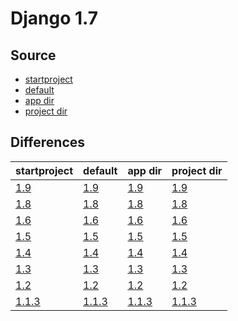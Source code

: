 # Django 1.7 #

## Source ##

-   [startproject](https://github.com/fmierlo/django-default-settings/blob/master/release/1.7/startproject_settings.py)
-   [default](https://github.com/fmierlo/django-default-settings/blob/master/release/1.7/default_settings.py)
-   [app dir](https://github.com/fmierlo/django-default-settings/blob/master/release/1.7/app)
-   [project dir](https://github.com/fmierlo/django-default-settings/blob/master/release/1.7/project)

## Differences ##

| startproject | default | app dir | project dir |
| --- | --- | --- | --- |
| [1.9](https://github.com/fmierlo/django-default-settings/blob/master/diff/1.7/startproject_1.9_1.7.diff) | [1.9](https://github.com/fmierlo/django-default-settings/blob/master/diff/1.7/default_1.9_1.7.diff) | [1.9](https://github.com/fmierlo/django-default-settings/blob/master/diff/1.7/app_1.9_1.7.diff) | [1.9](https://github.com/fmierlo/django-default-settings/blob/master/diff/1.7/project_1.9_1.7.diff) |
| [1.8](https://github.com/fmierlo/django-default-settings/blob/master/diff/1.7/startproject_1.8_1.7.diff) | [1.8](https://github.com/fmierlo/django-default-settings/blob/master/diff/1.7/default_1.8_1.7.diff) | [1.8](https://github.com/fmierlo/django-default-settings/blob/master/diff/1.7/app_1.8_1.7.diff) | [1.8](https://github.com/fmierlo/django-default-settings/blob/master/diff/1.7/project_1.8_1.7.diff) |
| [1.6](https://github.com/fmierlo/django-default-settings/blob/master/diff/1.7/startproject_1.6_1.7.diff) | [1.6](https://github.com/fmierlo/django-default-settings/blob/master/diff/1.7/default_1.6_1.7.diff) | [1.6](https://github.com/fmierlo/django-default-settings/blob/master/diff/1.7/app_1.6_1.7.diff) | [1.6](https://github.com/fmierlo/django-default-settings/blob/master/diff/1.7/project_1.6_1.7.diff) |
| [1.5](https://github.com/fmierlo/django-default-settings/blob/master/diff/1.7/startproject_1.5_1.7.diff) | [1.5](https://github.com/fmierlo/django-default-settings/blob/master/diff/1.7/default_1.5_1.7.diff) | [1.5](https://github.com/fmierlo/django-default-settings/blob/master/diff/1.7/app_1.5_1.7.diff) | [1.5](https://github.com/fmierlo/django-default-settings/blob/master/diff/1.7/project_1.5_1.7.diff) |
| [1.4](https://github.com/fmierlo/django-default-settings/blob/master/diff/1.7/startproject_1.4_1.7.diff) | [1.4](https://github.com/fmierlo/django-default-settings/blob/master/diff/1.7/default_1.4_1.7.diff) | [1.4](https://github.com/fmierlo/django-default-settings/blob/master/diff/1.7/app_1.4_1.7.diff) | [1.4](https://github.com/fmierlo/django-default-settings/blob/master/diff/1.7/project_1.4_1.7.diff) |
| [1.3](https://github.com/fmierlo/django-default-settings/blob/master/diff/1.7/startproject_1.3_1.7.diff) | [1.3](https://github.com/fmierlo/django-default-settings/blob/master/diff/1.7/default_1.3_1.7.diff) | [1.3](https://github.com/fmierlo/django-default-settings/blob/master/diff/1.7/app_1.3_1.7.diff) | [1.3](https://github.com/fmierlo/django-default-settings/blob/master/diff/1.7/project_1.3_1.7.diff) |
| [1.2](https://github.com/fmierlo/django-default-settings/blob/master/diff/1.7/startproject_1.2_1.7.diff) | [1.2](https://github.com/fmierlo/django-default-settings/blob/master/diff/1.7/default_1.2_1.7.diff) | [1.2](https://github.com/fmierlo/django-default-settings/blob/master/diff/1.7/app_1.2_1.7.diff) | [1.2](https://github.com/fmierlo/django-default-settings/blob/master/diff/1.7/project_1.2_1.7.diff) |
| [1.1.3](https://github.com/fmierlo/django-default-settings/blob/master/diff/1.7/startproject_1.1.3_1.7.diff) | [1.1.3](https://github.com/fmierlo/django-default-settings/blob/master/diff/1.7/default_1.1.3_1.7.diff) | [1.1.3](https://github.com/fmierlo/django-default-settings/blob/master/diff/1.7/app_1.1.3_1.7.diff) | [1.1.3](https://github.com/fmierlo/django-default-settings/blob/master/diff/1.7/project_1.1.3_1.7.diff) |
